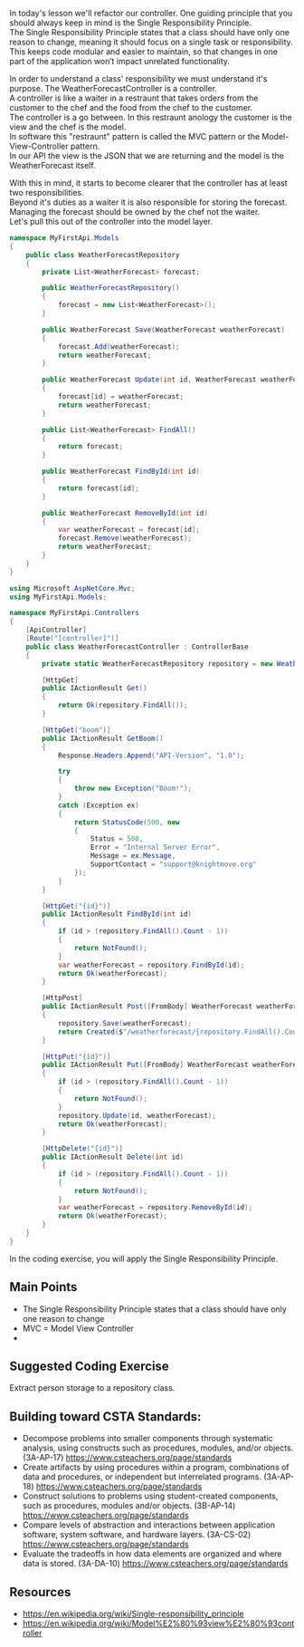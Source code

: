 In today's lesson we'll refactor our controller.  One guiding principle that you should always keep in mind is the Single Responsibility Principle.  
The Single Responsibility Principle states that a class should have only one reason to change, meaning it should focus on a single task or responsibility. 
This keeps code modular and easier to maintain, so that changes in one part of the application won’t impact unrelated functionality.

In order to understand a class' responsibility we must understand it's purpose.  The WeatherForecastController is a controller.  
A controller is like a waiter in a restraunt that takes orders from the customer to the chef and the food from the chef to the customer.  
The controller is a go between.  In this restraunt anology the customer is the view and the chef is the model.  
In software this "restraunt" pattern is called the MVC pattern or the Model-View-Controller pattern.  
In our API the view is the JSON that we are returning and the model is the WeatherForecast itself.

With this in mind, it starts to become clearer that the controller has at least two responsibilities.  
Beyond it's duties as a waiter it is also responsible for storing the forecast.  Managing the forecast should be owned by the chef not the waiter.  
Let's pull this out of the controller into the model layer.

``` cs
namespace MyFirstApi.Models
{
    public class WeatherForecastRepository
    {
        private List<WeatherForecast> forecast;

        public WeatherForecastRepository()
        {
            forecast = new List<WeatherForecast>();
        }

        public WeatherForecast Save(WeatherForecast weatherForecast)
        {
            forecast.Add(weatherForecast);
            return weatherForecast;
        }

        public WeatherForecast Update(int id, WeatherForecast weatherForecast)
        {
            forecast[id] = weatherForecast;
            return weatherForecast;
        }

        public List<WeatherForecast> FindAll()
        {
            return forecast;
        }

        public WeatherForecast FindById(int id)
        {
            return forecast[id];
        }

        public WeatherForecast RemoveById(int id)
        {
            var weatherForecast = forecast[id];
            forecast.Remove(weatherForecast);
            return weatherForecast;
        }
    }
}
```

``` cs
using Microsoft.AspNetCore.Mvc;
using MyFirstApi.Models;

namespace MyFirstApi.Controllers
{
    [ApiController]
    [Route("[controller]")]
    public class WeatherForecastController : ControllerBase
    {
        private static WeatherForecastRepository repository = new WeatherForecastRepository();

        [HttpGet]
        public IActionResult Get()
        {
            return Ok(repository.FindAll());
        }

        [HttpGet("boom")]
        public IActionResult GetBoom()
        {
            Response.Headers.Append("API-Version", "1.0");

            try
            {
                throw new Exception("Boom!");
            }
            catch (Exception ex)
            {
                return StatusCode(500, new
                {
                    Status = 500,
                    Error = "Internal Server Error",
                    Message = ex.Message,
                    SupportContact = "support@knightmove.org"
                });
            }
        }

        [HttpGet("{id}")]
        public IActionResult FindById(int id)
        {
            if (id > (repository.FindAll().Count - 1))
            {
                return NotFound();
            }
            var weatherForecast = repository.FindById(id);
            return Ok(weatherForecast);
        }

        [HttpPost]
        public IActionResult Post([FromBody] WeatherForecast weatherForecast)
        {
            repository.Save(weatherForecast);
            return Created($"/weatherforecast/{repository.FindAll().Count - 1}", weatherForecast);
        }

        [HttpPut("{id}")]
        public IActionResult Put([FromBody] WeatherForecast weatherForecast, [FromRoute] int id)
        {
            if (id > (repository.FindAll().Count - 1))
            {
                return NotFound();
            }
            repository.Update(id, weatherForecast);
            return Ok(weatherForecast);
        }

        [HttpDelete("{id}")]
        public IActionResult Delete(int id)
        {
            if (id > (repository.FindAll().Count - 1))
            {
                return NotFound();
            }
            var weatherForecast = repository.RemoveById(id);
            return Ok(weatherForecast);
        }
    }
}
```

In the coding exercise, you will apply the Single Responsibility Principle.

## Main Points
- The Single Responsibility Principle states that a class should have only one reason to change
- MVC = Model View Controller
- 
## Suggested Coding Exercise
Extract person storage to a repository class.

## Building toward CSTA Standards:
- Decompose problems into smaller components through systematic analysis, using constructs such as procedures, modules, and/or objects. (3A-AP-17) https://www.csteachers.org/page/standards
- Create artifacts by using procedures within a program, combinations of data and procedures, or independent but interrelated programs. (3A-AP-18) https://www.csteachers.org/page/standards
- Construct solutions to problems using student-created components, such as procedures, modules and/or objects. (3B-AP-14) https://www.csteachers.org/page/standards
- Compare levels of abstraction and interactions between application software, system software, and hardware layers. (3A-CS-02) https://www.csteachers.org/page/standards
- Evaluate the tradeoffs in how data elements are organized and where data is stored. (3A-DA-10) https://www.csteachers.org/page/standards

## Resources
- https://en.wikipedia.org/wiki/Single-responsibility_principle
- https://en.wikipedia.org/wiki/Model%E2%80%93view%E2%80%93controller
